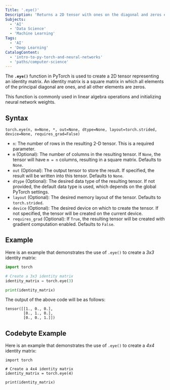 ```yaml
---
Title: '.eye()'
Description: 'Returns a 2D tensor with ones on the diagonal and zeros elsewhere, creating an identity matrix.'
Subjects:
  - 'AI'
  - 'Data Science'
  - 'Machine Learning'
Tags:
  - 'AI'
  - 'Deep Learning'
CatalogContent:
  - 'intro-to-py-torch-and-neural-networks'
  - 'paths/computer-science'
---
```


The **`.eye()`** function in PyTorch is used to create a 2D tensor representing an identity matrix. An identity matrix is a square matrix in which all elements of the principal diagonal are ones, and all other elements are zeros.

This function is commonly used in linear algebra operations and initializing neural network weights.

## Syntax

```pseudo
torch.eye(n, m=None, *, out=None, dtype=None, layout=torch.strided, device=None, requires_grad=False)
```

- `n`: The number of rows in the resulting 2-D tensor. This is a required parameter.
- `m` (Optional): The number of columns in the resulting tensor. If `None`, the tensor will have `m = n` columns, resulting in a square matrix. Defaults to `None`.
- `out` (Optional): The output tensor to store the result. If specified, the result will be written into this tensor. Defaults to `None`.
- `dtype` (Optional): The desired data type of the resulting tensor. If not provided, the default data type is used, which depends on the global PyTorch settings.
- `layout` (Optional): The desired memory layout of the tensor. Defaults to `torch.strided`.
- `device` (Optional): The desired device on which to create the tensor. If not specified, the tensor will be created on the current device.
- `requires_grad` (Optional): If `True`, the resulting tensor will be created with gradient computation enabled. Defaults to `False`.

## Example

Here is an example that demonstrates the use of `.eye()` to create a _3x3_ identity matrix:

```py
import torch

# Create a 3x3 identity matrix
identity_matrix = torch.eye(3)

print(identity_matrix)
```

The output of the above code will be as follows:

```shell
tensor([[1., 0., 0.],
        [0., 1., 0.],
        [0., 0., 1.]])
```

## Codebyte Example

Here is an example that demonstrates the use of `.eye()` to create a _4x4_ identity matrix:

```codebyte/python
import torch

# Create a 4x4 identity matrix
identity_matrix = torch.eye(4)

print(identity_matrix)
```
